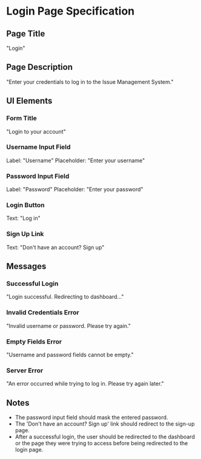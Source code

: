 # Login Page Specification

## Page Title
"Login"

## Page Description
"Enter your credentials to log in to the Issue Management System."

## UI Elements

### Form Title
"Login to your account"

### Username Input Field
Label: "Username"
Placeholder: "Enter your username"

### Password Input Field
Label: "Password"
Placeholder: "Enter your password"

### Login Button
Text: "Log in"

### Sign Up Link
Text: "Don't have an account? Sign up"

## Messages

### Successful Login
"Login successful. Redirecting to dashboard..."

### Invalid Credentials Error
"Invalid username or password. Please try again."

### Empty Fields Error
"Username and password fields cannot be empty."

### Server Error
"An error occurred while trying to log in. Please try again later."

## Notes
- The password input field should mask the entered password.
- The 'Don't have an account? Sign up' link should redirect to the sign-up page.
- After a successful login, the user should be redirected to the dashboard or the page they were trying to access before being redirected to the login page.
